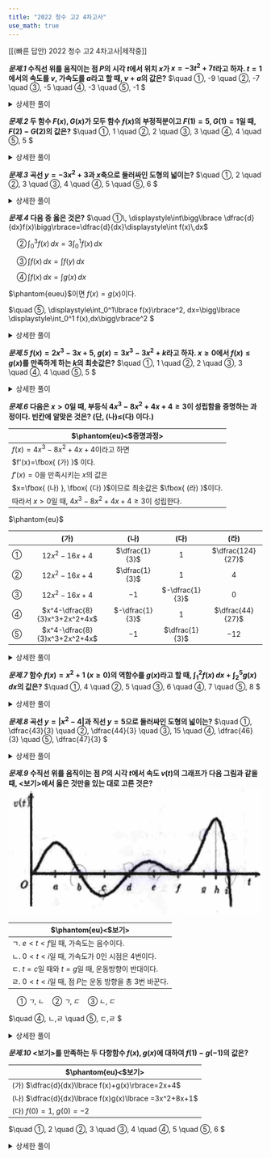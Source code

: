 ```yaml
---
title: "2022 청수 고2 4차고사"
use_math: true
---
```

[[(빠른 답안) 2022 청수 고2 4차고사|제작중]]

***문제.1* 
수직선 위를 움직이는 점 $P$의 시각 $t$에서 위치 $x$가 $x=-3t^2+7t$라고 하자. $t=1$에서의 속도를 $v$, 가속도를 $a$라고 할 때, $v+a$의 값은?** 
$\quad ①\, -9
\quad ②\, -7
\quad ③\, -5
\quad ④\, -3
\quad ⑤\, -1
$ 
<details> 
  <summary>상세한 풀이</summary> 
   <p><img src="/assets/.png"/></p>
 </details>


***문제.2* 
두 함수 $F(x), G(x)$가 모두 함수 $f(x)$의 부정적분이고 $F(1)=5, G(1)=1$일 때, $F(2)-G(2)$의 값은?** 
$\quad ①\, 1
\quad ②\, 2
\quad ③\, 3
\quad ④\, 4
\quad ⑤\, 5
$ 
<details> 
  <summary>상세한 풀이</summary> 
   <p><img src="/assets/.png"/></p>
 </details>


***문제.3* 
곡선 $y=-3x^2+3$과 $x$축으로 둘러싸인 도형의 넓이는?** 
$\quad ①\, 2
\quad ②\, 3
\quad ③\, 4
\quad ④\, 5
\quad ⑤\, 6
$ 
<details> 
  <summary>상세한 풀이</summary> 
   <p><img src="/assets/.png"/></p>
 </details>


***문제.4* 
다음 중 옳은 것은?** 
$\quad ①\, \displaystyle\int\bigg\lbrace \dfrac{d}{dx}f(x)\bigg\rbrace=\dfrac{d}{dx}\displaystyle\int f(x)\,dx$

$\quad ②\, \displaystyle\int_0^3f(x)\,dx=3\displaystyle\int_0^1f(x)\,dx$

$\quad ③\, \displaystyle\int f(x)\,dx=\displaystyle\int f(y)\,dx$

$\quad ④\, \displaystyle\int f(x)\,dx=\displaystyle\int g(x)\,dx$

$\phantom{eueu}$이면 $f(x)=g(x)$이다.

$\quad ⑤\, \displaystyle\int_0^1\lbrace f(x)\rbrace^2\, dx=\bigg\lbrace \displaystyle\int_0^1 f(x)\,dx\bigg\rbrace^2
$ 
<details> 
  <summary>상세한 풀이</summary> 
   <p><img src="/assets/.png"/></p>
 </details>

***문제.5* 
$f(x)=2x^3-3x+5$, $g(x)=3x^3-3x^2+k$라고 하자. $x\ge0$에서 $f(x)\le g(x)$를 만족하게 하는 $k$의 최솟값은?** 
$\quad ①\, 1
\quad ②\, 2
\quad ③\, 3
\quad ④\, 4
\quad ⑤\, 5
$ 
<details> 
  <summary>상세한 풀이</summary> 
   <p><img src="/assets/.png"/></p>
 </details>

***문제.6*
다음은 $x>0$일 때, 부등식 $4x^3-8x^2+4x+4\ge3$이 성립함을 증명하는 과정이다. 빈칸에 알맞은 것은? (단, (나)$\le$(다) 이다.)** 

|$\phantom{eu}<$증명과정$>$|
|---|
|$f(x)=4x^3-8x^2+4x+4$이라고 하면|
|$f'(x)=\fbox{ (가) }$ 이다.|
|$f'(x)=0$을 만족시키는 $x$의 값은|
|$x=\fbox{ (나) }, \fbox{ (다) }$이므로 최솟값은 $\fbox{ (라) }$이다.|
|따라서 $x>0$일 때, $4x^3-8x^2+4x+4\ge3$이 성립한다.|

$\phantom{eu}$

||(가)|(나)|(다)|(라)|
|:---:|:---:|:---:|:---:|:---:|
|①|$12x^2-16x+4$|$\dfrac{1}{3}$|$1$|$\dfrac{124}{27}$|
|②|$12x^2-16x+4$|$\dfrac{1}{3}$|$1$|$4$|
|③|$12x^2-16x+4$|$-1$|$-\dfrac{1}{3}$|$0$|
|④|$x^4-\dfrac{8}{3}x^3+2x^2+4x$|$-\dfrac{1}{3}$|$1$|$\dfrac{44}{27}$|
|⑤|$x^4-\dfrac{8}{3}x^3+2x^2+4x$|$-1$|$\dfrac{1}{3}$|$-12$|
 
<details> 
  <summary>상세한 풀이</summary> 
   <p><img src="/assets/.png"/></p>
 </details>

***문제.7*
함수 $f(x)=x^2+1\ (x\ge0)$의 역함수를 $g(x)$라고 할 때, $\displaystyle\int_1^2 f(x)\, dx+\displaystyle\int_2^5 g(x)\,dx$의 값은?** 
$\quad ①\, 4
\quad ②\, 5
\quad ③\, 6
\quad ④\, 7
\quad ⑤\, 8
$ 
<details> 
  <summary>상세한 풀이</summary> 
   <p><img src="/assets/.png"/></p>
 </details>

***문제.8*
곡선 $y=\lvert x^2-4\rvert$과 직선 $y=5$으로 둘러싸인 도형의 넓이는?** 
$\quad ①\, \dfrac{43}{3}
\quad ②\, \dfrac{44}{3}
\quad ③\, 15
\quad ④\, \dfrac{46}{3}
\quad ⑤\, \dfrac{47}{3}
$ 
<details> 
  <summary>상세한 풀이</summary> 
   <p><img src="/assets/.png"/></p>
 </details>

***문제.9*
수직선 위를 움직이는 점 $P$의 시각 $t$에서 속도 $v(t)$의 그래프가 다음 그림과 같을 때, $<$보기$>$에서 옳은 것만을 있는 대로 고른 것은?** 
<img src="\assets\Pasted image 20231118111305.png"/>

|$\phantom{eu}<$보기$>$|
|---|
|ㄱ. $e<t<f$일 때, 가속도는 음수이다.|
|ㄴ. $0<t<i$일 때, 가속도가 $0$인 시점은 4번이다.|
|ㄷ. $t=c$일 때와 $t=g$일 때, 운동방향이 반대이다.|
|ㄹ. $0<t<i$일 때, 점 $P$는 운동 방향을 총 3번 바꾼다.|

$\quad ①\, ㄱ,ㄴ
\quad ②\, ㄱ,ㄷ
\quad ③\, ㄴ,ㄷ$

$\quad ④\, ㄴ,ㄹ
\quad ⑤\, ㄷ,ㄹ
$ 
<details> 
  <summary>상세한 풀이</summary> 
   <p><img src="/assets/.png"/></p>
 </details>

***문제.10*
$<$보기$>$를 만족하는 두 다항함수 $f(x), g(x)$에 대하여 $f(1)-g(-1)$의 값은?** 

|$\phantom{eu}<$보기$>$|
|---|
|(가) $\dfrac{d}{dx}\lbrace f(x)+g(x)\rbrace=2x+4$|
|(나) $\dfrac{d}{dx}\lbrace f(x)g(x)\lbrace =3x^2+8x+1$|
|(다) $f(0)=1,\ g(0)=-2$|


$\quad ①\, 2
\quad ②\, 3
\quad ③\, 4
\quad ④\, 5
\quad ⑤\, 6
$ 
<details> 
  <summary>상세한 풀이</summary> 
   <p><img src="/assets/.png"/></p>
 </details>

